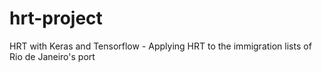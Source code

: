 # hrt-project
HRT with Keras and Tensorflow - Applying HRT to the immigration lists of Rio de Janeiro's port
